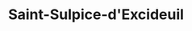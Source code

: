 ---
title: Saint-Sulpice-d'Excideuil
url: /saint-sulpice-dexcideuil/
latitude: 45.367
longitude: 1.014
---